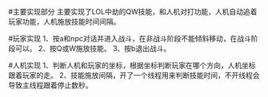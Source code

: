 #主要实现部分
主要实现了LOL中劫的QW技能，和人机对打功能，人机自动追着玩家功能，人机施放技能时间间隔。

#玩家实现
1、按a和npc对话并进入战斗，在非战斗阶段不能倾斜移动，在战斗阶段可以。
2、按Q或W施放技能。
3、按b退出战斗。

#人机实现
1、判断人机和玩家的坐标，根据坐标判断玩家在哪个方向，人机坐标跟着玩家的走。
2、技能施放间隔，开了一个线程用来判断技能时间，不开线程会导致主线程跟着停止数秒。
